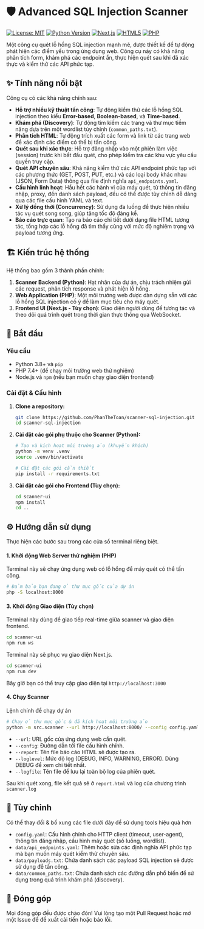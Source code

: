 # 🛡️ Advanced SQL Injection Scanner

[![License: MIT](https://img.shields.io/badge/License-MIT-yellow.svg)](https://opensource.org/licenses/MIT) 
[![Python Version](https://img.shields.io/badge/python-3.8+-blue.svg)](https://www.python.org/downloads/) 
[![Next.js](https://img.shields.io/badge/Next.js-11.1.3-brightgreen.svg)](https://nextjs.org/) 
[![HTML5](https://img.shields.io/badge/HTML5-E34F26.svg?logo=html5&logoColor=white)](https://developer.mozilla.org/en-US/docs/Web/HTML) 
[![PHP](https://img.shields.io/badge/PHP-7.4+-blue.svg)](https://www.php.net/)


Một công cụ quét lỗ hổng SQL injection mạnh mẽ, được thiết kế để tự động phát hiện các điểm yếu trong ứng dụng web. Công cụ này có khả năng phân tích form, khám phá các endpoint ẩn, thực hiện quét sau khi đã xác thực và kiểm thử các API phức tạp.

## ✨ Tính năng nổi bật

Công cụ có các khả năng chính sau:

* **Hỗ trợ nhiều kỹ thuật tấn công**: Tự động kiểm thử các lỗ hổng SQL injection theo kiểu **Error-based**, **Boolean-based**, và **Time-based**.
* **Khám phá (Discovery)**: Tự động tìm kiếm các trang và thư mục tiềm năng dựa trên một wordlist tùy chỉnh (`common_paths.txt`).
* **Phân tích HTML**: Tự động trích xuất các form và link từ các trang web để xác định các điểm có thể bị tấn công.
* **Quét sau khi xác thực**: Hỗ trợ đăng nhập vào một phiên làm việc (session) trước khi bắt đầu quét, cho phép kiểm tra các khu vực yêu cầu quyền truy cập.
* **Quét API chuyên sâu**: Khả năng kiểm thử các API endpoint phức tạp với các phương thức (GET, POST, PUT, etc.) và các loại body khác nhau (JSON, Form Data) thông qua file định nghĩa `api_endpoints.yaml`.
* **Cấu hình linh hoạt**: Hầu hết các hành vi của máy quét, từ thông tin đăng nhập, proxy, đến danh sách payload, đều có thể được tùy chỉnh dễ dàng qua các file cấu hình YAML và text.
* **Xử lý đồng thời (Concurrency)**: Sử dụng đa luồng để thực hiện nhiều tác vụ quét song song, giúp tăng tốc độ đáng kể.
* **Báo cáo trực quan**: Tạo ra báo cáo chi tiết dưới dạng file HTML tương tác, tổng hợp các lỗ hổng đã tìm thấy cùng với mức độ nghiêm trọng và payload tương ứng.

## 🏗️ Kiến trúc hệ thống

Hệ thống bao gồm 3 thành phần chính:

1.  **Scanner Backend (Python)**: Hạt nhân của dự án, chịu trách nhiệm gửi các request, phân tích response và phát hiện lỗ hổng.
2.  **Web Application (PHP)**: Một môi trường web được dàn dựng sẵn với các lỗ hổng SQL injection cố ý để làm mục tiêu cho máy quét.
3.  **Frontend UI (Next.js - Tùy chọn)**: Giao diện người dùng để tương tác và theo dõi quá trình quét trong thời gian thực thông qua WebSocket.

## 🚀 Bắt đầu

### Yêu cầu

* Python 3.8+ và `pip`
* PHP 7.4+ (để chạy môi trường web thử nghiệm)
* Node.js và `npm` (nếu bạn muốn chạy giao diện frontend)

### Cài đặt & Cấu hình

1.  **Clone a repository:**
    ```bash
    git clone https://github.com/PhanTheToan/scanner-sql-injection.git
    cd scanner-sql-injection
    ```

2.  **Cài đặt các gói phụ thuộc cho Scanner (Python):**
    ```bash
    # Tạo và kích hoạt môi trường ảo (khuyến khích)
    python -m venv .venv
    source .venv/bin/activate
    
    # Cài đặt các gói cần thiết
    pip install -r requirements.txt
    ```

3.  **Cài đặt các gói cho Frontend (Tùy chọn):**
    ```bash
    cd scanner-ui
    npm install
    cd ..
    ```

## ⚙️ Hướng dẫn sử dụng

Thực hiện các bước sau trong các cửa sổ terminal riêng biệt.

#### 1. Khởi động Web Server thử nghiệm (PHP)

Terminal này sẽ chạy ứng dụng web có lỗ hổng để máy quét có thể tấn công.

```bash
# Đảm bảo bạn đang ở thư mục gốc của dự án
php -S localhost:8000
```
#### 3. Khởi động Giao diện (Tùy chọn)
Terminal này dùng để giao tiếp real-time giữa scanner và giao diện frontend.
```bash
cd scanner-ui
npm run ws
```
Terminal này sẽ phục vụ giao diện Next.js.
```bash
cd scanner-ui
npm run dev
```
Bây giờ bạn có thể truy cập giao diện tại `http://localhost:3000`

#### 4. Chạy Scanner
Lệnh chính để chạy dự án
```bash
# Chạy ở thư mục gốc & đã kích hoạt môi trường ảo
python -m src.scanner --url http://localhost:8000/ --config config.yaml --report report.html --loglevel INFO --logfile scanner.log
```
- `--url`: URL gốc của ứng dụng web cần quét.
- `--config`: Đường dẫn tới file cấu hình chính.
- `--report`: Tên file báo cáo HTML sẽ được tạo ra.
- `--loglevel`: Mức độ log (DEBUG, INFO, WARNING, ERROR). Dùng DEBUG để xem chi tiết nhất.
- `--logfile`: Tên file để lưu lại toàn bộ log của phiên quét.

Sau khi quét xong, file kết quả sẽ ở `report.html` và log của chương trình `scanner.log`

## 🔧 Tùy chỉnh
Có thể thay đổi & bổ xung các file dưới đây để sử dụng tools hiệu quả hơn

- `config.yaml`: Cấu hình chính cho HTTP client (timeout, user-agent), thông tin đăng nhập, cấu hình máy quét (số luồng, wordlist).
- `data/api_endpoints.yaml`: Thêm hoặc sửa các định nghĩa API phức tạp mà bạn muốn máy quét kiểm thử chuyên sâu.
- `data/payloads.txt`: Chứa danh sách các payload SQL injection sẽ được sử dụng để tấn công.
- `data/common_paths.txt`: Chứa danh sách các đường dẫn phổ biến để sử dụng trong quá trình khám phá (discovery).

## 🤝 Đóng góp
Mọi đóng góp đều được chào đón! Vui lòng tạo một Pull Request hoặc mở một Issue để đề xuất cải tiến hoặc báo lỗi.

